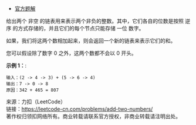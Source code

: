 * [官方题解](https://leetcode-cn.com/problems/add-two-numbers/solution/liang-shu-xiang-jia-by-leetcode-solution/)

给出两个 非空 的链表用来表示两个非负的整数。其中，它们各自的位数是按照 逆序 的方式存储的，并且它们的每个节点只能存储 一位 数字。

如果，我们将这两个数相加起来，则会返回一个新的链表来表示它们的和。

您可以假设除了数字 0 之外，这两个数都不会以 0 开头。

**示例 1：**:<br>
```
输入：(2 -> 4 -> 3) + (5 -> 6 -> 4)
输出：7 -> 0 -> 8
原因：342 + 465 = 807
```

来源：力扣（LeetCode）<br>
链接：https://leetcode-cn.com/problems/add-two-numbers/<br>
著作权归领扣网络所有。商业转载请联系官方授权，非商业转载请注明出处。<br>